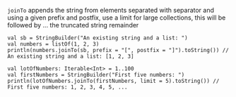 `joinTo` appends the string from elements separated with separator and using a given prefix and postfix, use a limit for large collections, this will be followed by ... the truncated string remainder
```
val sb = StringBuilder("An existing string and a list: ")
val numbers = listOf(1, 2, 3)
println(numbers.joinTo(sb, prefix = "[", postfix = "]").toString()) // An existing string and a list: [1, 2, 3]

val lotOfNumbers: Iterable<Int> = 1..100
val firstNumbers = StringBuilder("First five numbers: ")
println(lotOfNumbers.joinTo(firstNumbers, limit = 5).toString()) // First five numbers: 1, 2, 3, 4, 5, ...
```
